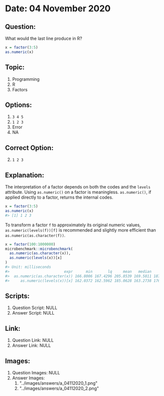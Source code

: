 # Date: 04 November 2020

## Question:
What would the last line produce in R?

```r
x = factor(3:5)
as.numeric(x)
```

## Topic:
1. Programming
2. R
3. Factors

## Options:
1. `3 4 5`
2. `1 2 3`
3. Error
4. NA
 
## Correct Option:
2. `1 2 3`

## Explanation:
The interpretation of a factor depends on both the codes and the `levels` attribute. Using `as.numeric()` on a factor is meaningless. `as.numeric()`, if applied directly to a factor, returns the internal codes.
``` r
x = factor(3:5)
as.numeric(x)
#> [1] 1 2 3
```
To transform a factor `f` to approximately its original numeric values, `as.numeric(levels(f))[f]` is recommended and slightly more efficient than `as.numeric(as.character(f))`.
``` r
x = factor(100:1000000)
microbenchmark::microbenchmark(
  as.numeric(as.character(x)),
  as.numeric(levels(x))[x]
)
#> Unit: milliseconds
#>                         expr      min       lq     mean   median       uq      max neval
#>  as.numeric(as.character(x)) 166.8006 167.4296 205.8539 169.5811 187.2323 440.3286   100
#>     as.numeric(levels(x))[x] 162.0372 162.5962 185.0628 163.2738 176.8904 426.8425   100
```

## Scripts:
1. Question Script: NULL
2. Answer Script: NULL

## Link:
1. Question Link: NULL
2. Answer Link: NULL

## Images:
1. Question Images: NULL
2. Answer Images:
   1. "../images/answers/a_04112020_1.png"
   2. "../images/answers/a_04112020_2.png" 

